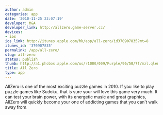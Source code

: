 ```yaml
---
author: admin
categories: app
date: '2010-11-25 23:07:19'
developer: M&A
developer_link: http://allzero.game-server.cc/
devices: 
- ios
ios_link: http://itunes.apple.com/hk/app/all-zero/id370907835?mt=8
itunes_id: '370907835'
permalink: /app/all-zero/
slug: all-zero
status: publish
thumb: http://a1.phobos.apple.com/us/r1000/009/Purple/96/50/7f/mzl.qlemyrsb.175x175-75.jpg
title: All Zero
type: app
---
```


AllZero is one of the most exciting puzzle games in 2010. If you like to play puzzle games like Sudoku, that is sure your will love this game very much. It can test your brain power, with its energetic music and great graphics, AllZero will quickly become your one of addicting games that you can't walk away from.
